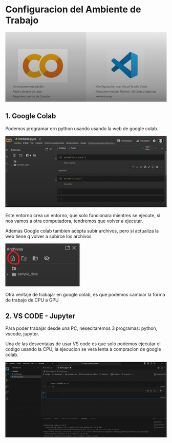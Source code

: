 # Configuracion del Ambiente de Trabajo

![1695824215081](image/3ConfiguraciondelambientedeEntorno/1695824215081.png)

## 1. Google Colab

Podemos programar ern python usando usando la web de google colab.

![1696456118783](image/3ConfiguraciondelambientedeEntorno/1696456118783.png)

Este entorno crea un entorno, que solo funcionara mientres se ejecute, si nos vamos a otra computadora, tendremos que volver a ejecutar.

Ademas Google colab tambien acepta subir archivos, pero si actualiza la web tiene q volver a subirce los archivos

![1696456311770](image/3ConfiguraciondelambientedeEntorno/1696456311770.png)

Otra ventaje de trabajar en google colab, es que podemos cambiar la forma de trabajo de CPU a GPU

## 2. VS CODE - Jupyter

Para poder trabajar desde una PC, nesecitaremos 3 programas: python, vscode, jupyter.

Una de las desventajas de usar VS code es que solo podemos ejecutar el codigo usando la CPU, la ejecucion se vera lenta a compracion de google colab.

![1696459123333](image/3ConfiguraciondelambientedeEntorno/1696459123333.png)
